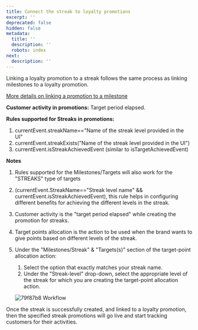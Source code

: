 ```yaml
---
title: Connect the streak to loyalty promotions
excerpt: ''
deprecated: false
hidden: false
metadata:
  title: ''
  description: ''
  robots: index
next:
  description: ''
---
```

Linking a loyalty promotion to a streak follows the same process as linking milestones to a loyalty promotion.

[More details on linking a promotion to a milestone](https://docs.capillarytech.com/docs/milestones-new-flow#configuring-benefits)

**Customer activity in promotions:** Target period elapsed.

**Rules supported for Streaks in promotions:**

1. currentEvent.streakName=="Name of the streak level provided in the UI" 
2. currentEvent.streakExists("Name of the streak level provided in the UI") 
3. currentEvent.isStreakAchievedEvent (similar to isTargetAchievedEvent)

**Notes**

1. Rules supported for the Milestones/Targets will also work for the "STREAKS" type of targets
2. (currentEvent.StreakName=="Streak level name" && currentEvent.isStreakAchievedEvent), this rule helps in configuring different benefits for achieving the different levels in the streak.
3. Customer activity is the "target period elapsed" while creating the promotion for streaks.
4. Target points allocation is the action to be used when the brand wants to give points based on different levels of the streak. 
5. Under the "Milestones/Streak" & "Targets(s)" section of the target-point allocation action: 

   1. Select the option that exactly matches your streak name.
   2. Under the "Streak-level" drop-down, select the appropriate level of the streak for which you are creating the target-point allocation action.

   ![79f87b8 Workflow](https://files.readme.io/79f87b8-Workflow.png)

Once the streak is successfully created, and linked to a loyalty promotion, then the specified streak promotions will go live and start tracking customers for their activities.
